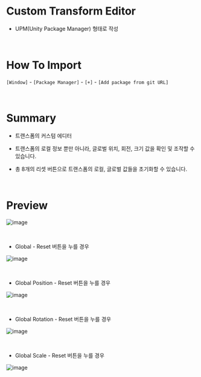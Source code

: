 # Custom Transform Editor

- UPM(Unity Package Manager) 형태로 작성

<br>

# How To Import

`[Window]` - `[Package Manager]` - `[+]` - `[Add package from git URL]`

<br>

# Summary

- 트랜스폼의 커스텀 에디터

- 트랜스폼의 로컬 정보 뿐만 아니라, 글로벌 위치, 회전, 크기 값을 확인 및 조작할 수 있습니다.

- 총 8개의 리셋 버튼으로 트랜스폼의 로컬, 글로벌 값들을 초기화할 수 있습니다.

<br>

# Preview

![image](https://user-images.githubusercontent.com/42164422/110611465-97831e80-81d2-11eb-8a31-6fc7fcc96eab.png)

<br>

- Global - Reset 버튼을 누를 경우

![image](https://user-images.githubusercontent.com/42164422/110612442-8a1a6400-81d3-11eb-9ef1-67d42eaed0a1.png)

<br>

- Global Position - Reset 버튼을 누를 경우

![image](https://user-images.githubusercontent.com/42164422/110612536-a28a7e80-81d3-11eb-8e81-032ab0c353dd.png)

<br>

- Global Rotation - Reset 버튼을 누를 경우

![image](https://user-images.githubusercontent.com/42164422/110612639-bafa9900-81d3-11eb-92e9-d2000f695aac.png)

<br>

- Global Scale - Reset 버튼을 누를 경우

![image](https://user-images.githubusercontent.com/42164422/110612730-d1085980-81d3-11eb-9b3d-5788e7c82520.png)
